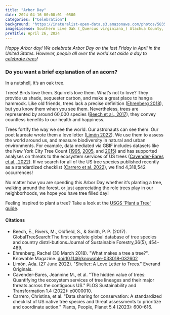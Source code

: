 ```yaml
---
title: "Arbor Day" 
date: 2024-04-16 00:00:01 -0500 
categories: ["Celebration"] 
background: "https://inaturalist-open-data.s3.amazonaws.com/photos/58356780/large.jpg"
imageLicense: Southern Live Oak (_Quercus virginiana_) Alachua County, FL, USA. by Kent McFarland, [CC0](https://creativecommons.org/publicdomain/zero/1.0/)Trees
preTitle: April 26, 2024
---
```


_Happy Arbor day! We celebrate Arbor Day on the last Friday in April in the United States.  However, people all over the world set aside a day to [celebrate trees](https://en.wikipedia.org/wiki/Arbor_Day)!_

### Do you want a brief explanation of an acorn?

In a nutshell, it’s an oak tree.

Trees! Birds love them. Squirrels love them. What’s not to love? They provide us shade, sequester carbon, and make a great place to hang a hammock. Like old friends, trees lack a precise definition ([Ehrenberg 2018](https://doi.org/10.1146/knowable-033018-032602)), but you know them when you see them.  Nevertheless, trees are represented by around 60,000 species ([Beech et al., 2017](https://doi.org/10.1080/10549811.2017.1310049)), they convey countless benefits to our health and happiness.

Trees fortify the way we see the world. Our astronauts can see them. Our poet laureate wrote them a love letter ([Limón 2022](https://www.everand.com/audiobook/579371936/Shelter-A-Love-Letter-to-Trees )). We use them to assess the world around us, and measure biodiversity in natural and urban environments. For example, data mediated via GBIF includes datasets like the New York City Tree Count ([1995](https://www.gbif.org/dataset/5f06e39d-81cf-4606-8891-6db72600231b), [2005](https://www.gbif.org/dataset/c4e1739b-e225-4773-b2ca-b9dd90846c62), and [2015](https://www.gbif.org/dataset/d1e9202b-7300-4712-868c-d25133fb6f08)) and has supported analyses on threats to the ecosystem services of US trees ([Cavender-Bares et al., 2022](https://doi.org/10.1371/journal.pstr.0000010)). If we search for all of the US tree species published recently as a standardized checklist ([Carrero et al. 2022](https://doi.org/10.1002/ppp3.10305)), we find 4,318,542 occurrences!

No matter how you are spending this Arbor Day whether it’s planting a tree, walking around the forest, or just appreciating the role trees play in our neighborhoods, we hope you have tree filled day!

Feeling inspired to plant a tree?  Take a look at the [USGS 'Plant a Tree' guide](https://www.usgs.gov/educational-resources/plant-tree).

#### Citations

- Beech, E., Rivers, M., Oldfield, S., & Smith, P. P. (2017). GlobalTreeSearch:The first complete global database of tree species and country distri-butions.Journal of Sustainable Forestry,36(5), 454–489. [](https://doi.org/10.1080/10549811.2017.1310049)
- Ehrenberg, Rachel (30 March 2018). "What makes a tree a tree?". Knowable Magazine. [doi:10.1146/knowable-033018-032602](https://doi.org/10.1146/knowable-033018-032602)
- Limón, Ada. (27 June 2022). "Shelter: A Love Letter to Trees." Everand Originals. [](https://www.everand.com/audiobook/579371936/Shelter-A-Love-Letter-to-Trees)
- Cavender-Bares, Jeannine M., et al. "The hidden value of trees: Quantifying the ecosystem services of tree lineages and their major threats across the contiguous US." PLOS Sustainability and Transformation 1.4 (2022): e0000010. [](https://doi.org/10.1371/journal.pstr.0000010)
- Carrero, Christina, et al. "Data sharing for conservation: A standardized checklist of US native tree species and threat assessments to prioritize and coordinate action." Plants, People, Planet 5.4 (2023): 600-616. [](https://doi.org/10.1002/ppp3.10305)